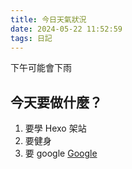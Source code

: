 ```yaml
---
title: 今日天氣狀況
date: 2024-05-22 11:52:59
tags: 日記
---
```


下午可能會下雨

## 今天要做什麼？

1. 要學 Hexo 架站
2. 要健身
3. 要 google [Google](http://www.google.com.tw)
